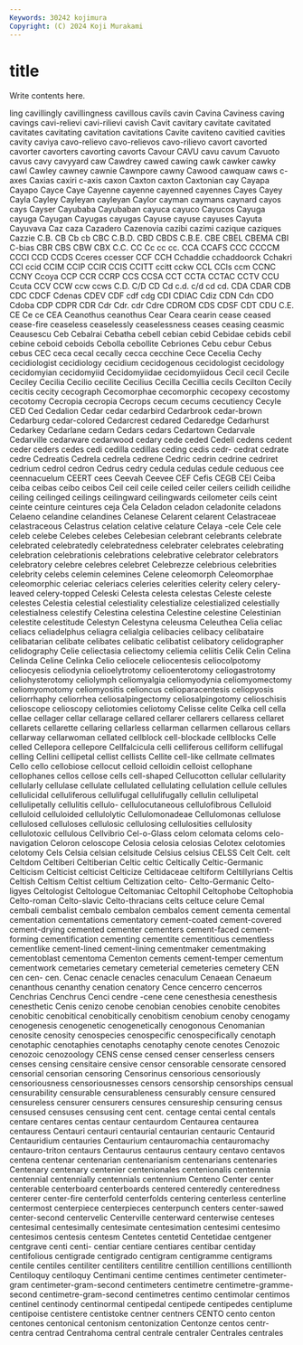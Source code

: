 ```yaml
---
Keywords: 30242 kojimura
Copyright: (C) 2024 Koji Murakami
---
```


# title

Write contents here.



ling cavillingly cavillingness cavillous cavils cavin Cavina Caviness caving cavings
cavi-relievi cavi-rilievi cavish Cavit cavitary cavitate cavitated cavitates cavitating cavitation
cavitations Cavite caviteno cavitied cavities cavity caviya cavo-relievo cavo-relievos cavo-rilievo
cavort cavorted cavorter cavorters cavorting cavorts Cavour CAVU cavu cavum
Cavuoto cavus cavy cavyyard caw Cawdrey cawed cawing cawk cawker
cawky cawl Cawley cawney cawnie Cawnpore cawny Cawood cawquaw caws
c-axes Caxias caxiri c-axis caxon Caxton caxton Caxtonian cay Cayapa
Cayapo Cayce Caye Cayenne cayenne cayenned cayennes Cayes Cayey Cayla
Cayley Cayleyan cayleyan Caylor cayman caymans caynard cayos cays Cayser
Cayubaba Cayubaban cayuca cayuco Cayucos Cayuga cayuga Cayugan Cayugas cayugas
Cayuse cayuse cayuses Cayuta Cayuvava Caz caza Cazadero Cazenovia cazibi
cazimi cazique caziques Cazzie C.B. CB Cb cb CBC C.B.D.
CBD CBDS C.B.E. CBE CBEL CBEMA CBI C-bias CBR CBS
CBW CBX C.C. CC Cc cc cc. CCA CCAFS CCC
CCCCM CCCI CCD CCDS Cceres ccesser CCF CCH Cchaddie cchaddoorck
Cchakri CCI ccid CCIM CCIP CCIR CCIS CCITT ccitt cckw
CCL CCls ccm CCNC CCNY Ccoya CCP CCR CCRP CCS
CCSA CCT CCTA CCTAC CCTV CCU Ccuta CCV CCW ccw
ccws C.D. C/D CD Cd c.d. c/d cd cd. CDA
CDAR CDB CDC CDCF Cdenas CDEV CDF cdf cdg CDI
CDIAC Cdiz CDN Cdn CDO Cdoba CDP CDPR CDR Cdr
Cdr. cdr Cdre CDROM CDS CDSF CDT CDU C.E. CE
Ce ce CEA Ceanothus ceanothus Cear Ceara cearin cease ceased
cease-fire ceaseless ceaselessly ceaselessness ceases ceasing ceasmic Ceausescu Ceb Cebalrai
Cebatha cebell cebian cebid Cebidae cebids cebil cebine ceboid ceboids
Cebolla cebollite Cebriones Cebu cebur Cebus cebus CEC ceca cecal
cecally cecca cecchine Cece Cecelia Cechy cecidiologist cecidiology cecidium cecidogenous
cecidologist cecidology cecidomyian cecidomyiid Cecidomyiidae cecidomyiidous Cecil cecil Cecile Ceciley
Cecilia Cecilio cecilite Cecilius Cecilla Cecillia cecils Cecilton Cecily cecitis
cecity cecograph Cecomorphae cecomorphic cecopexy cecostomy cecotomy Cecropia cecropia Cecrops
cecum cecums cecutiency Cecyle CED Ced Cedalion Cedar cedar cedarbird
Cedarbrook cedar-brown Cedarburg cedar-colored Cedarcrest cedared Cedaredge Cedarhurst Cedarkey Cedarlane
cedarn Cedars cedars Cedartown Cedarvale Cedarville cedarware cedarwood cedary cede
ceded Cedell cedens cedent ceder ceders cedes cedi cedilla cedillas
ceding cedis cedr- cedrat cedrate cedre Cedreatis Cedrela cedrela cedrene
Cedric cedrin cedrine cedriret cedrium cedrol cedron Cedrus cedry cedula
cedulas cedule ceduous cee ceennacuelum CEERT cees Ceevah Ceevee CEF
Cefis CEGB CEI Ceiba ceiba ceibas ceibo ceibos Ceil ceil
ceile ceiled ceiler ceilers ceilidh ceilidhe ceiling ceilinged ceilings ceilingward
ceilingwards ceilometer ceils ceint ceinte ceinture ceintures ceja Cela Celadon
celadon celadonite celadons Celaeno celandine celandines Celanese Celarent celarent Celastraceae
celastraceous Celastrus celation celative celature Celaya -cele Cele cele celeb
celebe Celebes celebes Celebesian celebrant celebrants celebrate celebrated celebratedly celebratedness
celebrater celebrates celebrating celebration celebrationis celebrations celebrative celebrator celebrators celebratory
celebre celebres celebret Celebrezze celebrious celebrities celebrity celebs celemin celemines
Celene celeomorph Celeomorphae celeomorphic celeriac celeriacs celeries celerities celerity celery
celery-leaved celery-topped Celeski Celesta celesta celestas Celeste celeste celestes Celestia
celestial celestiality celestialize celestialized celestially celestialness celestify Celestina celestina Celestine
celestine Celestinian celestite celestitude Celestyn Celestyna celeusma Celeuthea Celia celiac
celiacs celiadelphus celiagra celialgia celibacies celibacy celibataire celibatarian celibate celibates
celibatic celibatist celibatory celidographer celidography Celie celiectasia celiectomy celiemia celiitis
Celik Celin Celina Celinda Celine Celinka Celio celiocele celiocentesis celiocolpotomy
celiocyesis celiodynia celioelytrotomy celioenterotomy celiogastrotomy celiohysterotomy celiolymph celiomyalgia celiomyodynia celiomyomectomy
celiomyomotomy celiomyositis celioncus celioparacentesis celiopyosis celiorrhaphy celiorrhea celiosalpingectomy celiosalpingotomy celioschisis
celioscope celioscopy celiotomies celiotomy Celisse celite Celka cell cella cellae
cellager cellar cellarage cellared cellarer cellarers cellaress cellaret cellarets cellarette
cellaring cellarless cellarman cellarmen cellarous cellars cellarway cellarwoman cellated cellblock
cell-blockade cellblocks Celle celled Cellepora cellepore Cellfalcicula celli celliferous celliform
cellifugal celling Cellini cellipetal cellist cellists Cellite cell-like cellmate cellmates
Cello cello cellobiose cellocut celloid celloidin celloist cellophane cellophanes cellos
cellose cells cell-shaped Cellucotton cellular cellularity cellularly cellulase cellulate cellulated
cellulating cellulation cellule cellules cellulicidal celluliferous cellulifugal cellulifugally cellulin cellulipetal
cellulipetally cellulitis cellulo- cellulocutaneous cellulofibrous Celluloid celluloid celluloided cellulolytic Cellulomonadeae
Cellulomonas cellulose cellulosed celluloses cellulosic cellulosing cellulosities cellulosity cellulotoxic cellulous
Cellvibrio Cel-o-Glass celom celomata celoms celo-navigation Celoron celoscope Celosia celosia
celosias Celotex celotomies celotomy Cels Celsia celsian celsitude Celsius celsius
CELSS Celt Celt. celt Celtdom Celtiberi Celtiberian Celtic celtic Celtically
Celtic-Germanic Celticism Celticist celticist Celticize Celtidaceae celtiform Celtillyrians Celtis Celtish
Celtism Celtist celtium Celtization celto- Celto-Germanic Celto-ligyes Celtologist Celtologue Celtomaniac
Celtophil Celtophobe Celtophobia Celto-roman Celto-slavic Celto-thracians celts celtuce celure Cemal
cembali cembalist cembalo cembalon cembalos cement cementa cemental cementation cementations
cementatory cement-coated cement-covered cement-drying cemented cementer cementers cement-faced cement-forming cementification
cementing cementite cementitious cementless cementlike cement-lined cement-lining cementmaker cementmaking cementoblast
cementoma Cementon cements cement-temper cementum cementwork cemetaries cemetary cemeterial cemeteries
cemetery CEN cen cen- cen. Cenac cenacle cenacles cenaculum Cenaean
Cenaeum cenanthous cenanthy cenation cenatory Cence cencerro cencerros Cenchrias Cenchrus
Cenci cendre -cene cene cenesthesia cenesthesis cenesthetic Cenis cenizo cenobe
cenobian cenobies cenobite cenobites cenobitic cenobitical cenobitically cenobitism cenobium cenoby
cenogamy cenogenesis cenogenetic cenogenetically cenogonous Cenomanian cenosite cenosity cenospecies cenospecific
cenospecifically cenotaph cenotaphic cenotaphies cenotaphs cenotaphy cenote cenotes Cenozoic cenozoic
cenozoology CENS cense censed censer censerless censers censes censing censitaire
censive censor censorable censorate censored censorial censorian censoring Censorinus censorious
censoriously censoriousness censoriousnesses censors censorship censorships censual censurability censurable censurableness
censurably censure censured censureless censurer censurers censures censureship censuring census
censused censuses censusing cent cent. centage centai cental centals centare
centares centas centaur centaurdom Centaurea centaurea centauress Centauri centauri centaurial
centaurian centauric Centaurid Centauridium centauries Centaurium centauromachia centauromachy centauro-triton centaurs
Centaurus centaurus centaury centavo centavos centena centenar centenarian centenarianism centenarians
centenaries Centenary centenary centenier centenionales centenionalis centennia centennial centennially centennials
centennium Centeno Center center centerable centerboard centerboards centered centeredly centeredness
centerer center-fire centerfold centerfolds centering centerless centerline centermost centerpiece centerpieces
centerpunch centers center-sawed center-second centervelic Centerville centerward centerwise centeses centesimal
centesimally centesimate centesimation centesimi centesimo centesimos centesis centesm Centetes centetid
Centetidae centgener centgrave centi centi- centiar centiare centiares centibar centiday
centifolious centigrade centigrado centigram centigramme centigrams centile centiles centiliter centiliters
centilitre centillion centillions centillionth Centiloquy centiloquy Centimani centime centimes centimeter
centimeter-gram centimeter-gram-second centimeters centimetre centimetre-gramme-second centimetre-gram-second centimetres centimo centimolar centimos
centinel centinody centinormal centipedal centipede centipedes centiplume centipoise centistere centistoke
centner centners CENTO cento centon centones centonical centonism centonization Centonze
centos centr- centra centrad Centrahoma central centrale centraler Centrales centrales
